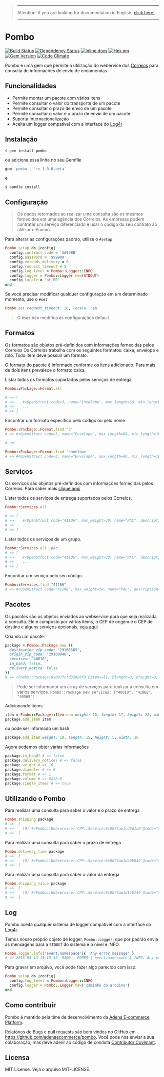 > ***
> Attention! if you are looking for documentation in English, [click here!](readmes/README-EN.md)
> ***

# Pombo
[![Build Status](https://travis-ci.org/adenaecommerce/pombo.svg?branch=master)](https://travis-ci.org/adenaecommerce/pombo)
[![Dependency Status](https://gemnasium.com/adenaecommerce/pombo.svg)](https://gemnasium.com/adenaecommerce/pombo)
[![Inline docs](http://inch-ci.org/github/adenaecommerce/pombo.svg?branch=master)](http://inch-ci.org/github/adenaecommerce/pombo)
[![Hex.pm](https://img.shields.io/badge/yard-docs-blue.svg)](http://www.rubydoc.info/github/adenaecommerce/pombo/master)
[![Gem Version](https://badge.fury.io/rb/pombo.svg)](https://badge.fury.io/rb/pombo)
[![Code Climate](https://codeclimate.com/github/adenaecommerce/pombo/badges/gpa.svg)](https://codeclimate.com/github/adenaecommerce/pombo)

Pombo é uma gem que permite a utilização do webervice dos [Correios](http://correios.com.br/para-voce) para consulta de informacões
de envio de encomendas

## Funcionalidades

* Permite montar um pacote com vários itens
* Permite consultar o valor do transporte de um pacote
* Permite consultar o prazo de envio de um pacote
* Permite consultar o valor e o prazo de envio de um pacote
* Suporta Internacionalização
* Aceita um logger compatível com a interface do [Log4r](http://log4r.rubyforge.org/index.html)

## Instalação

    $ gem install pombo

ou adiciona essa linha no seu Gemfile

```ruby
gem 'pombo', '~> 1.0.0.beta'
```

e

    $ bundle install


## Configuração

> Os dados retornados ao realizar uma consulta são os mesmos fornecidos em uma agência dos Correios. As empresas
> podem contratar um serviço diferenciado e usar o código do seu contrato ao utilizar o Pombo.

Para alterar as configurações padrão, utilize o `#setup`

```ruby
Pombo.setup do |config|
  config.contract_code = 'AA99BB'
  config.password = '999999'
  config.extends_delivery = 0
  config.request_timeout = 5
  config.log_level = Pombo::Logger::INFO
  config.logger = Pombo::Logger.new(STDOUT)
  config.locale = 'pt-BR'
end
```

Se você precisar modificar qualquer configuração em um determinado momento, use o `#set`

```ruby
Pombo.set request_timeout: 10, locale: 'en'
```

> O `#set` não modifica as configurações default

## Formatos

Os formatos são objetos pré-definidos com informações fornecidas pelos Correios
Os Correios trabalha com os seguintes formatos: caixa, envelope e rolo. Todo item deve possuir um formato.

O formato do pacote é informado conforme os itens adicionado. Para mais de dois itens prevalece o formato caixa.

Listar todos os formatos suportados pelos serviços de entrega

```ruby
Pombo::Package::Format.all

# => [
# =>    #<OpenStruct code=3, name="Envelope", max_length=60, min_length=16, max_width=60, min_width=11, max_weight=1>
# =>    ....
# => ]
```

Encontrar um formato específico pelo código ou pelo nome

```ruby
Pombo::Package::Format.find '3'
# => #<OpenStruct code=3, name="Envelope", max_length=60, min_length=16, max_width=60, min_width=11, max_weight=1>

# ou

Pombo::Package::Format.find 'envelope'
# => #<OpenStruct code=3, name="Envelope", max_length=60, min_length=16, max_width=60, min_width=11, max_weight=1>
```

## Serviços

Os serviços são objetos pré-definidos com informações fornecidas pelos Correios. Para saber mais [clique aqui](http://www.correios.com.br/para-voce/envio/encomendas/encomendas)

Listar todos os serviços de entrega suportados pelos Correios.

```ruby
Pombo::Services.all

# => [
# =>    #<OpenStruct code="41106", max_weight=30, name="PAC", description="PAC (sem contrato)">,
# =>    ....
# => ]
```

Listar todos os serviços de um grupo.

```ruby
Pombo::Services.all :pac
# => [
# =>    #<OpenStruct code="41106", max_weight=30, name="PAC", description="PAC (sem contrato)">,
# =>    ....
# => ]
```

Encontrar um serviço pelo seu código.

```ruby
Pombo::Services.find "41106"
# => #<OpenStruct code="41106", max_weight=30, name="PAC", description="PAC (sem contrato)">
```

## Pacotes

Os pacotes são os objetos enviados ao webservice para que seja realizada a consulta. Ele é composto por vários
items, o CEP de origem e o CEP de destino e alguns serviços opcionais, [veja aqui](https://www.correios.com.br/para-voce/envio/encomendas/servicos-opcionais)

Criando um pacote:

```ruby
package = Pombo::Package.new ({
  destination_zip_code: '29160565',
  origin_zip_code: '29108046',
  services: "40010",
  in_hand: false,
  delivery_notice: false
})
# => <Pombo::Package:0x007fcfd32080f0 @items=[], @length=0, @height=0, @width=0, @declared_value=0, @destination_zip_code="29160565", @origin_zip_code="29108046">
```

> Pode ser informador um array de serviços para realizar a consulta em vários serviços.
> `Pombo::Package.new services: ["40010", "41068", "40568"]`

Adicionando items:

```ruby
item = Pombo::Package::Item.new weight: 10, length: 17, height: 22, width: 22
package.add_item item
```

ou pode ser informado um hash

```ruby
package.add_item weight: 10, length: 15, height: 5, width: 10
```

Agora podemos obter várias informações

```ruby
package.in_hand? # => false
package.delivery_notice? # => false
package.weight # => 10
package.diameter # => 0
package.format # => 1
package.volume # => 8228.0
package.single_item? # => true
```

## Utilizando o Pombo

Para realizar uma consulta para saber o valor e o prazo de entrega

```ruby
Pombo.shipping package
# =>  [
# =>    [0] #<Pombo::Webservice::CPP::Service:0x007fae1cd9d1a0 @code="40010", @value=31.3, @delivery_time="1", @value_in_hand=0.0, @value_delivery_notice=0.0, @value_declared_value=0.0, @error_code="0", @value_without_additions=31.3, @delivery_home=true, @delivery_sartuday=true>
# =>  ]
```

Para realizar uma consulta para saber o prazo de entrega

```ruby
Pombo.delivery_time package
# =>  [
# =>    [0] #<Pombo::Webservice::CPP::Service:0x007fae1da0b040 @code="40010", @delivery_time="1", @delivery_home=true, @delivery_sartuday=true>
# =>  ]
```

Para realizar uma consulta para saber o valor da entrega

```ruby
Pombo.shipping_value package
# =>  [
# =>    [0] #<Pombo::Webservice::CPP::Service:0x007fae1d1cb740 @code="40010", @value=31.3, @value_in_hand=0.0, @value_delivery_notice=0.0, @value_declared_value=0.0, @value_without_additions=31.3>
# =>  ]
```

## Log

Pombo aceita qualquer sistema de logger compatível com a interface do [Log4r](http://log4r.rubyforge.org/index.html).

Temos nosso próprio objeto de logger, `Pombo::Logger`, que por padrão envia as mensagens para a `STDOUT` do sistema e o nível é INFO.

```ruby
Pombo.logger.info('event.namespace'){ 'Any error message' }
# => 2016-05-13 15:15:49 -0300 | POMBO | event.namespace | INFO: Any error message
```

Para gravar em arquivo, você pode fazer algo parecido com isso:

```ruby
Pombo.setup do |config|
  config.log_level = Pombo::Logger::INFO
  config.logger = Pombo::Logger.new('caminho do arquivo')
end
```

## Como contribuir

Pombo é mantido pela time de desenvolvimento da [Adena E-commerce Platform](http://www.adena.com.br/).

Relatórios de Bugs e pull requests são bem vindos no GitHub em https://github.com/adenaecommerce/pombo.
Você pode nos enviar a sua colaboração, mas deve aderir ao código de conduta [Contributor Covenant](http://contributor-covenant.org).

## Licensa

MIT License. Veja o arquivo MIT-LICENSE.

